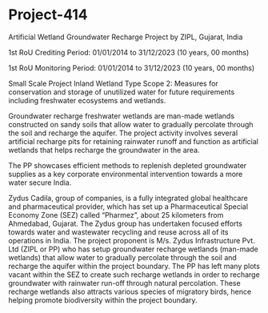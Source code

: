 # Project-414
Artificial Wetland Groundwater Recharge Project by ZIPL, Gujarat, India

1st RoU Crediting Period: 01/01/2014 to 31/12/2023 (10 years, 00 months)

1st RoU Monitoring Period: 01/01/2014 to 31/12/2023 (10 years, 00 months)

Small Scale Project Inland Wetland Type
Scope 2: Measures for conservation and storage of unutilized water for
future requirements including freshwater ecosystems and wetlands.

Groundwater recharge freshwater wetlands are man-made wetlands
constructed on sandy soils that allow water to gradually percolate through
the soil and recharge the aquifer. The project activity involves several
artificial recharge pits for retaining rainwater runoff and function as artificial
wetlands that helps recharge the groundwater in the area.

The PP showcases efficient methods to replenish depleted groundwater
supplies as a key corporate environmental intervention towards a more
water secure India.

Zydus Cadila, group of companies, is a fully integrated global healthcare and pharmaceutical
provider, which has set up a Pharmaceutical Special Economy Zone (SEZ) called “Pharmez”,
about 25 kilometers from Ahmedabad, Gujarat. The Zydus group has undertaken focused
efforts towards water and wastewater recycling and reuse across all of its operations in India.
The project proponent is M/s. Zydus Infrastructure Pvt. Ltd (ZIPL or PP) who has setup
groundwater recharge wetlands (man-made wetlands) that allow water to gradually percolate
through the soil and recharge the aquifer within the project boundary. The PP has left many
plots vacant within the SEZ to create such recharge wetlands in order to recharge
groundwater with rainwater run-off through natural percolation. These recharge wetlands
also attracts various species of migratory birds, hence helping promote biodiversity within the
project boundary.

